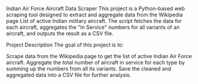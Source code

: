 Indian Air Force Aircraft Data Scraper
This project is a Python-based web scraping tool designed to extract and aggregate data from the Wikipedia page List of active Indian military aircraft. The script fetches the data for each aircraft, aggregates the "In Service" numbers for all variants of an aircraft, and outputs the result as a CSV file.

Project Description
The goal of this project is to:

Scrape data from the Wikipedia page to get the list of active Indian Air Force aircraft.
Aggregate the total number of aircraft in service for each type by summing up the numbers from all its variants.
Save the cleaned and aggregated data into a CSV file for further analysis.
